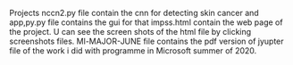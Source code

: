  Projects nccn2.py file contain the cnn for detecting skin cancer and app,py.py file contains the gui for that
 impss.html contain the web page of the project.
 U can see the screen shots of the html file by clicking screenshots files.
 Ml-MAJOR-JUNE file contains the pdf version of  jyupter file of the work i did with programme in Microsoft summer of 2020.
